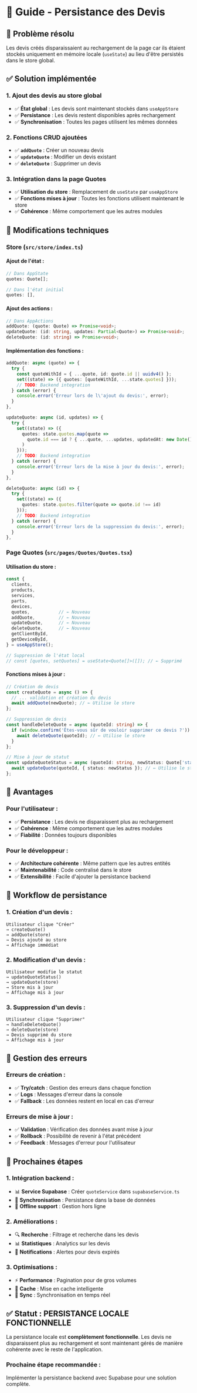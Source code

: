 # 💾 Guide - Persistance des Devis

## 🎯 Problème résolu

Les devis créés disparaissaient au rechargement de la page car ils étaient stockés uniquement en mémoire locale (`useState`) au lieu d'être persistés dans le store global.

## ✅ Solution implémentée

### **1. Ajout des devis au store global**
- ✅ **État global** : Les devis sont maintenant stockés dans `useAppStore`
- ✅ **Persistance** : Les devis restent disponibles après rechargement
- ✅ **Synchronisation** : Toutes les pages utilisent les mêmes données

### **2. Fonctions CRUD ajoutées**
- ✅ **`addQuote`** : Créer un nouveau devis
- ✅ **`updateQuote`** : Modifier un devis existant
- ✅ **`deleteQuote`** : Supprimer un devis

### **3. Intégration dans la page Quotes**
- ✅ **Utilisation du store** : Remplacement de `useState` par `useAppStore`
- ✅ **Fonctions mises à jour** : Toutes les fonctions utilisent maintenant le store
- ✅ **Cohérence** : Même comportement que les autres modules

## 🔧 Modifications techniques

### **Store (`src/store/index.ts`)**

#### **Ajout de l'état :**
```typescript
// Dans AppState
quotes: Quote[];

// Dans l'état initial
quotes: [],
```

#### **Ajout des actions :**
```typescript
// Dans AppActions
addQuote: (quote: Quote) => Promise<void>;
updateQuote: (id: string, updates: Partial<Quote>) => Promise<void>;
deleteQuote: (id: string) => Promise<void>;
```

#### **Implémentation des fonctions :**
```typescript
addQuote: async (quote) => {
  try {
    const quoteWithId = { ...quote, id: quote.id || uuidv4() };
    set((state) => ({ quotes: [quoteWithId, ...state.quotes] }));
    // TODO: Backend integration
  } catch (error) {
    console.error('Erreur lors de l\'ajout du devis:', error);
  }
},

updateQuote: async (id, updates) => {
  try {
    set((state) => ({
      quotes: state.quotes.map(quote => 
        quote.id === id ? { ...quote, ...updates, updatedAt: new Date() } : quote
      )
    }));
    // TODO: Backend integration
  } catch (error) {
    console.error('Erreur lors de la mise à jour du devis:', error);
  }
},

deleteQuote: async (id) => {
  try {
    set((state) => ({
      quotes: state.quotes.filter(quote => quote.id !== id)
    }));
    // TODO: Backend integration
  } catch (error) {
    console.error('Erreur lors de la suppression du devis:', error);
  }
},
```

### **Page Quotes (`src/pages/Quotes/Quotes.tsx`)**

#### **Utilisation du store :**
```typescript
const {
  clients,
  products,
  services,
  parts,
  devices,
  quotes,           // ← Nouveau
  addQuote,         // ← Nouveau
  updateQuote,      // ← Nouveau
  deleteQuote,      // ← Nouveau
  getClientById,
  getDeviceById,
} = useAppStore();

// Suppression de l'état local
// const [quotes, setQuotes] = useState<Quote[]>([]); // ← Supprimé
```

#### **Fonctions mises à jour :**
```typescript
// Création de devis
const createQuote = async () => {
  // ... validation et création du devis
  await addQuote(newQuote); // ← Utilise le store
};

// Suppression de devis
const handleDeleteQuote = async (quoteId: string) => {
  if (window.confirm('Êtes-vous sûr de vouloir supprimer ce devis ?')) {
    await deleteQuote(quoteId); // ← Utilise le store
  }
};

// Mise à jour de statut
const updateQuoteStatus = async (quoteId: string, newStatus: Quote['status']) => {
  await updateQuote(quoteId, { status: newStatus }); // ← Utilise le store
};
```

## 🎯 Avantages

### **Pour l'utilisateur :**
- ✅ **Persistance** : Les devis ne disparaissent plus au rechargement
- ✅ **Cohérence** : Même comportement que les autres modules
- ✅ **Fiabilité** : Données toujours disponibles

### **Pour le développeur :**
- ✅ **Architecture cohérente** : Même pattern que les autres entités
- ✅ **Maintenabilité** : Code centralisé dans le store
- ✅ **Extensibilité** : Facile d'ajouter la persistance backend

## 🔄 Workflow de persistance

### **1. Création d'un devis :**
```
Utilisateur clique "Créer" 
→ createQuote() 
→ addQuote(store) 
→ Devis ajouté au store 
→ Affichage immédiat
```

### **2. Modification d'un devis :**
```
Utilisateur modifie le statut 
→ updateQuoteStatus() 
→ updateQuote(store) 
→ Store mis à jour 
→ Affichage mis à jour
```

### **3. Suppression d'un devis :**
```
Utilisateur clique "Supprimer" 
→ handleDeleteQuote() 
→ deleteQuote(store) 
→ Devis supprimé du store 
→ Affichage mis à jour
```

## 🚨 Gestion des erreurs

### **Erreurs de création :**
- ✅ **Try/catch** : Gestion des erreurs dans chaque fonction
- ✅ **Logs** : Messages d'erreur dans la console
- ✅ **Fallback** : Les données restent en local en cas d'erreur

### **Erreurs de mise à jour :**
- ✅ **Validation** : Vérification des données avant mise à jour
- ✅ **Rollback** : Possibilité de revenir à l'état précédent
- ✅ **Feedback** : Messages d'erreur pour l'utilisateur

## 🔮 Prochaines étapes

### **1. Intégration backend :**
- 📊 **Service Supabase** : Créer `quoteService` dans `supabaseService.ts`
- 🔄 **Synchronisation** : Persistance dans la base de données
- 📱 **Offline support** : Gestion hors ligne

### **2. Améliorations :**
- 🔍 **Recherche** : Filtrage et recherche dans les devis
- 📊 **Statistiques** : Analytics sur les devis
- 🔔 **Notifications** : Alertes pour devis expirés

### **3. Optimisations :**
- ⚡ **Performance** : Pagination pour de gros volumes
- 💾 **Cache** : Mise en cache intelligente
- 🔄 **Sync** : Synchronisation en temps réel

## ✅ Statut : PERSISTANCE LOCALE FONCTIONNELLE

La persistance locale est **complètement fonctionnelle**. Les devis ne disparaissent plus au rechargement et sont maintenant gérés de manière cohérente avec le reste de l'application.

### **Prochaine étape recommandée :**
Implémenter la persistance backend avec Supabase pour une solution complète.
